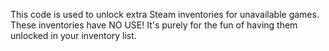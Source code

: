 This code is used to unlock extra Steam inventories for unavailable games.
These inventories have NO USE! It's purely for the fun of having them unlocked in your inventory list.
